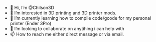 - 👋 Hi, I’m @Chilson3D
- 💭 I’m interested in 3D printing and 3D printer mods.
- 📖 I’m currently learning how to compile code/gcode for my personal printer (Ender 3Pro)
- 👋 I’m looking to collaborate on anytihing i can help with
- 📫 How to reach me either direct message or via email. 

<!---
Chilson3D/Chilson3D is a ✨ special ✨ repository because its `README.md` (this file) appears on your GitHub profile.
You can click the Preview link to take a look at your changes.
--->
